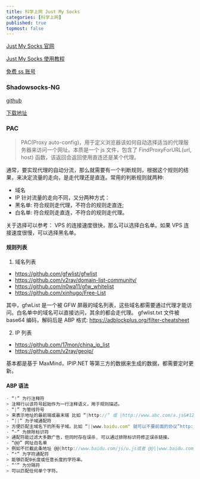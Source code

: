```yaml
---
title: 科学上网 Just My Socks
categories: [科学上网]
published: true
topmost: false
---
```


[Just My Socks 官网](https://justmysocks2.net/members/index.php?language=chinese)

[Just My Socks 使用教程](https://github.com/killgcd/justmysocks/blob/master/README.md)

[免费 ss 账号](https://github.com/bannedbook/fanqiang/wiki/%E5%85%8D%E8%B4%B9ss%E8%B4%A6%E5%8F%B7)

### Shadowsocks-NG

[github](https://github.com/shadowsocks/ShadowsocksX-NG)

[下载地址](https://github.com/shadowsocks/ShadowsocksX-NG/releases/tag/v1.9.4)

### PAC

> PAC(Proxy auto-config)，用于定义浏览器该如何自动选择适当的代理服务器来访问一个网址。本质是一个 js 文件，包含了 FindProxyForURL(url, host) 函数，该返回会返回使用直连还是某个代理。

通常，要实现代理的自动分流，那么就需要有一个判断规则，根据这个规则的结果，来决定流量的走向，是走代理还是直连。常用的判断规则就两种:

- 域名
- IP 针对流量的走向不同，又分两种方式：
- 黑名单: 符合规则走代理，不符合的规则走直连;
- 白名单: 符合规则走直连，不符合的规则走代理。

关于选择可以参考：
VPS 的连接速度很快，那么可以选择白名单。如果 VPS 连接速度很慢，可以选择黑名单。

#### 规则列表

1. 域名列表

- https://github.com/gfwlist/gfwlist
- https://github.com/v2ray/domain-list-community/
- https://github.com/n0wa11/gfw_whitelist
- https://github.com/xinhugo/Free-List

其中，gfwList 是一个被 GFW 屏蔽的域名列表，这些域名都需要通过代理才能访问。白名单中的域名可以直接访问，其余的都会走代理。
gfwlist.txt 文件被 base64 编码，解码后是 ABP 格式: https://adblockplus.org/filter-cheatsheet

2. IP 列表

- https://github.com/17mon/china_ip_list
- https://github.com/v2ray/geoip/

基本都是基于 MaxMind，IPIP.NET 等第三方的数据来生成的数据，都需要定时更新。

#### ABP 语法

```js
- “!” 为行注释符
> 注释行以该符号起始作为一行注释语义，用于规则描述。
- “|” 为管线符号
> 来表示地址的最前端或最末端 比如 “|http://“ 或 |http://www.abc.com/a.js&#124; 用于精确控制匹配的开始或结束。e.g：|http://www.abc.com 等于 |http://www.abc.com* , 可以匹配以 http://www.abc.com 开头的网址。
- “||” 为子域通配符
> 方便匹配主域名下的所有子域。比如 “||www.baidu.com" 就可以不要前面的协议”http://“。e.g: ||www.abc.com 等于 www.abc.com , 只要网址中包含 www.abc.com 就可以被匹配。
- “~” 为排除标识符
> 通配符能过滤大多数广告，但同时存在误杀, 可以通过排除标识符修正误杀链接。
- “@@” 网址白名单
> 例如不拦截此条地址 @@|http://www.baidu.com/js/u.js或者 @@||www.baidu.com/js/u.js
- “*” 为字符通配符
> 能够匹配0长度或任意长度的字符串。
- “^” 为分隔符
> 可以匹配任何单个字符。
```
